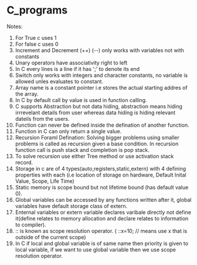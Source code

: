 # C_programs

Notes:

1. For True c uses 1
2. For false c uses 0
3. Increment and Decrement (++) (--) only works with variables not with constants
4. Unary operators have associativity right to left
5. In C every lines is a line if it has ';' to denote its end
6. Switch only works with integers and character constants, no variable is allowed unles evaluates to constant.
7. Array name is a constant pointer i.e stores the actual starting addres of the array.
8. In C by default call by value is used in function calling.
9. C supports Abstraction but not data hiding, abstraction means hiding irrrevelant details from user whereas data hiding is hiding relevant dateils from the users.
10. Function can never be defined inside the defination of another function.
11. Function in C can only return a single value.
12. Recursion Foraml Defination: Solving bigger problems using smaller problems is called as recursion given a base condition. In recursion function call is push stack and completion is pop stack.
13. To solve recursion use either Tree method or use activation stack record.
14. Storage in c are of 4 types(auto,registers,static,extern) with 4 defining properties with each (i.e location of storage on hardware, Default Inital Value, Scope, Life Time)
15. Static memory is scope bound but not lifetime bound (has default value 0).
16. Global variables can be accessed by any functions written after it, global variables have default storage class of extern.
17. Enternal variables or extern variable declares varibale directly not define it(define relates to memory allocation and declare relates to information to compiler).
18. :: is known as scope resolution operator. ( ::x=10; // means use x that is outside of the current scope)
19. In C if local and global variable is of same name then priority is given to local variable, if we want to use global variable then we use scope resolution operator.
